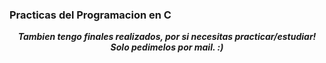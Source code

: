 
### Practicas del Programacion en C  
<div align="center">
</div>  
  

***<div align="center">Tambien tengo finales realizados, por si necesitas practicar/estudiar! Solo pedimelos por mail. :)</div>***  
